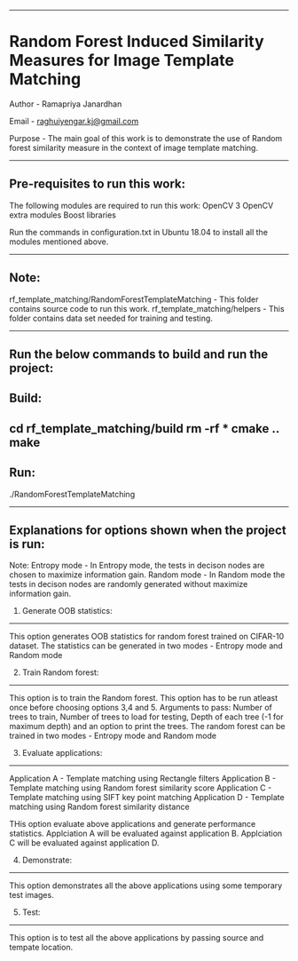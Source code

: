 --------------------------------------------------------------------------------------------------
# Random Forest Induced Similarity Measures for Image Template Matching

Author  - Ramapriya Janardhan


Email   - raghuiyengar.kj@gmail.com


Purpose - The main goal of this work is to demonstrate the use of Random forest similarity measure in the context of image template matching.
__________________________________________________________________________________________________

Pre-requisites to run this work:
---------------------------------------------------------------------------------------------------
The following modules are required to run this work:
OpenCV 3
OpenCV extra modules
Boost libraries

Run the commands in configuration.txt in Ubuntu 18.04 to install all the modules mentioned above.
__________________________________________________________________________________________________

Note:
---------------------------------------------------------------------------------------------------
rf_template_matching/RandomForestTemplateMatching - This folder contains source code to run this work.
rf_template_matching/helpers - This folder contains data set needed for training and testing.
__________________________________________________________________________________________________

Run the below commands to build and run the project:
---------------------------------------------------------------------------------------------------
Build:
-------
cd rf_template_matching/build
rm -rf *
cmake ..
make
--------
Run:
--------
./RandomForestTemplateMatching
__________________________________________________________________________________________________

Explanations for options shown when the project is run:
---------------------------------------------------------------------------------------------------

Note:
Entropy mode - In Entropy mode, the tests in decison nodes are chosen to maximize information gain.
Random mode - In Random mode the tests in decison nodes are randomly generated without maximize information gain.

1. Generate OOB statistics:
---------------------------
This option generates OOB statistics for random forest trained on CIFAR-10 dataset.
The statistics can be generated in two modes - Entropy mode and Random mode


2. Train Random forest:
------------------------
This option is to train the Random forest. This option has to be run atleast once before choosing options 3,4 and 5.
Arguments to pass: Number of trees to train, Number of trees to load for testing, Depth of each tree (-1 for maximum depth) and an option to print the trees.
The random forest can be trained in two modes - Entropy mode and Random mode

3. Evaluate applications:
------------------------
Application A - Template matching using Rectangle filters
Application B - Template matching using Random forest similarity score
Application C - Template matching using SIFT key point matching
Application D - Template matching using Random forest similarity distance

THis option evaluate above applications and generate performance statistics.
Applciation A will be evaluated against application B.
Applciation C will be evaluated against application D.

4. Demonstrate:
------------------------
This option demonstrates all the above applications using some temporary test images.


5. Test:
------------------------
This option is to test all the above applications by passing source and tempate location.













